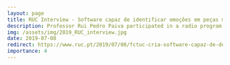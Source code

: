 ```yaml
---
layout: page
title: RUC Interview - Software capaz de identificar emoções em peças musicais
description: Professor Rui Pedro Paiva participated in a radio program about our work on music emotion recognition using audio and lyrics.
img: /assets/img/2019_RUC_interview.jpg
date: 2019-07-08
redirect: https://www.ruc.pt/2019/07/08/fctuc-cria-software-capaz-de-detetar-identificar-emocoes-em-pecas-musicais/
importance: 4
---
```

